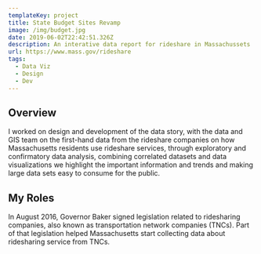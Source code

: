 ```yaml
---
templateKey: project
title: State Budget Sites Revamp
image: /img/budget.jpg
date: 2019-06-02T22:42:51.326Z
description: An interative data report for rideshare in Massachussets
url: https://www.mass.gov/rideshare
tags:
  - Data Viz
  - Design
  - Dev
---
```

## Overview

I worked on design and development of the data story, with the data and GIS team on the first-hand data from the rideshare companies on how Massachusetts residents use rideshare services, through exploratory and confirmatory data analysis, combining correlated datasets and data visualizations we highlight the important information and trends and making large data sets easy to consume for the public.

## My Roles

In August 2016, Governor Baker signed legislation related to ridesharing companies, also known as transportation network companies (TNCs). Part of that legislation helped Massachusetts start collecting data about ridesharing service from TNCs.
